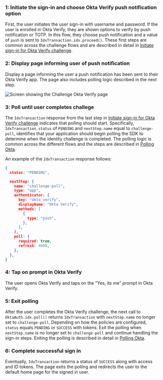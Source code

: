### 1: Initiate the sign-in and choose Okta Verify push notification option

First, the user initiates the user sign-in with username and password. If the user is enrolled in Okta Verify, they are shown options to verify by push notification or TOTP. In this flow, they choose push notification and a value of `push` is sent to
`IdxTransaction.idx.proceed()`. These first steps are common across the challenge flows and are described in detail in [Initiate sign-in for Okta Verify challenge](#_1-initiate-use-case-requiring-authentication).

### 2: Display page informing user of push notification

Display a page informing the user a push notification has been sent to their Okta Verify app. The page also includes polling logic described in the next step.

<div class="common-image-format">

![Screen showing the Challenge Okta Verify page](/img/authenticators/authenticators-oktaverify-challenge-push-sent.png)

</div>

### 3: Poll until user completes challege

The `IdxTransaction` response from the last step in [Initiate sign-in for Okta Verify challenge](#_1-initiate-use-case-requiring-authentication) indicates that polling should start. Specifically, `IdxTransaction.status` of `PENDING` and `nextStep.name` equal to `challenge-poll`, identifies that your application should begin polling the SDK to determine when the identity challenge is completed. The polling logic is common across the different flows and the steps are described in [Polling Okta](#polling-okta).

An example of the `IdxTransaction` response follows:

```json
{
  status: "PENDING",

  nextStep: {
    name: "challenge-poll",
    type: "app",
    authenticator: {
      key: "okta_verify",
      displayName: "Okta Verify",
      methods: [
        {
          type: "push",
        },
      ],
    },
    poll: {
      required: true,
      refresh: 4000,
    },
  },
}
```

### 4: Tap on prompt in Okta Verify

The user opens Okta Verify and taps on the "Yes, its me" prompt in Okta Verify.

### 5: Exit polling

After the user completes the Okta Verify challenge, the next call to `OktaAuth.idx.poll()` returns `IdxTransaction` with `nextStep.name` no longer set to `challenge-poll`. Depending on how the policies are configured, `status` equals `PENDING` or `SUCCESS` with tokens. Exit the polling when `nextStep.name` is no longer set to `challenge-poll` and continue handling the sign-in steps. Exiting the polling is described in detail in [Polling Okta](#polling-okta).

### 6: Complete successful sign in

Eventually, `IdxTransaction` returns a status of `SUCCESS` along with access and ID tokens. The page exits the polling and redirects the user to the default home page for the signed in user.
